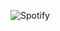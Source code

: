 ![Spotify](https://github.com/imasdaque/Online-Music-Player/assets/110887123/56d0a70e-6c9b-4d67-98fc-bddcf010640a)
